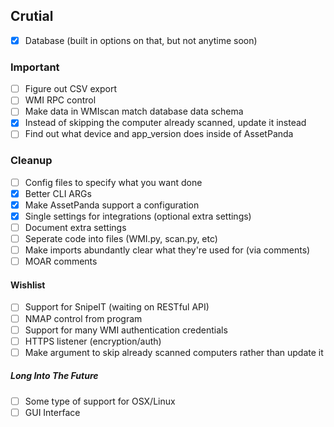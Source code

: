 ## Crutial
- [x] Database (built in options on that, but not anytime soon)

### Important
- [ ] Figure out CSV export
- [ ] WMI RPC control
- [ ] Make data in WMIscan match database data schema
- [X] Instead of skipping the computer already scanned, update it instead
- [ ] Find out what device and app_version does inside of AssetPanda

### Cleanup
- [ ] Config files to specify what you want done
- [x] Better CLI ARGs
- [x] Make AssetPanda support a configuration
- [x] Single settings for integrations (optional extra settings)
- [ ] Document extra settings
- [ ] Seperate code into files (WMI.py, scan.py, etc)
- [ ] Make imports abundantly clear what they're used for (via comments)
- [ ] MOAR comments

#### Wishlist
- [ ] Support for SnipeIT (waiting on RESTful API)
- [ ] NMAP control from program
- [ ] Support for many WMI authentication credentials
- [ ] HTTPS listener (encryption/auth)
- [ ] Make argument to skip already scanned computers rather than update it

##### Long Into The Future
- [ ] Some type of support for OSX/Linux
- [ ] GUI Interface
